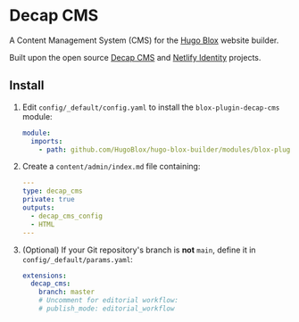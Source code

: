 # Decap CMS

A Content Management System (CMS) for the [Hugo Blox](https://hugoblox.com) website builder.

Built upon the open source [Decap CMS](https://decapcms.org/) and [Netlify Identity](https://docs.netlify.com/visitor-access/identity/#enable-identity-in-the-ui) projects.

## Install

1. Edit `config/_default/config.yaml` to install the `blox-plugin-decap-cms` module:

   ```yaml
   module:
     imports:
       - path: github.com/HugoBlox/hugo-blox-builder/modules/blox-plugin-decap-cms
   ```

2. Create a `content/admin/index.md` file containing:

   ```yaml
   ---
   type: decap_cms
   private: true
   outputs:
     - decap_cms_config
     - HTML
   ---

   ```

3. (Optional) If your Git repository's branch is **not** `main`, define it in `config/_default/params.yaml`:

   ```yaml
   extensions:
     decap_cms:
       branch: master
       # Uncomment for editorial workflow:
       # publish_mode: editorial_workflow
   ```
